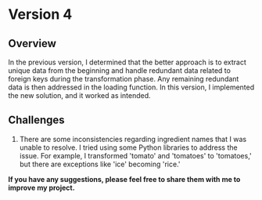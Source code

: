 # Version 4 

## Overview

In the previous version, I determined that the better approach is to extract unique data from the beginning and handle redundant data related to foreign keys during the transformation phase. Any remaining redundant data is then addressed in the loading function. In this version, I implemented the new solution, and it worked as intended.

## Challenges

1. There are some inconsistencies regarding ingredient names that I was unable to resolve. I tried using some Python libraries to address the issue. For example, I transformed 'tomato' and 'tomatoes' to 'tomatoes,' but there are exceptions like 'ice' becoming 'rice.'
  
**If you have any suggestions, please feel free to share them with me to improve my project.**
